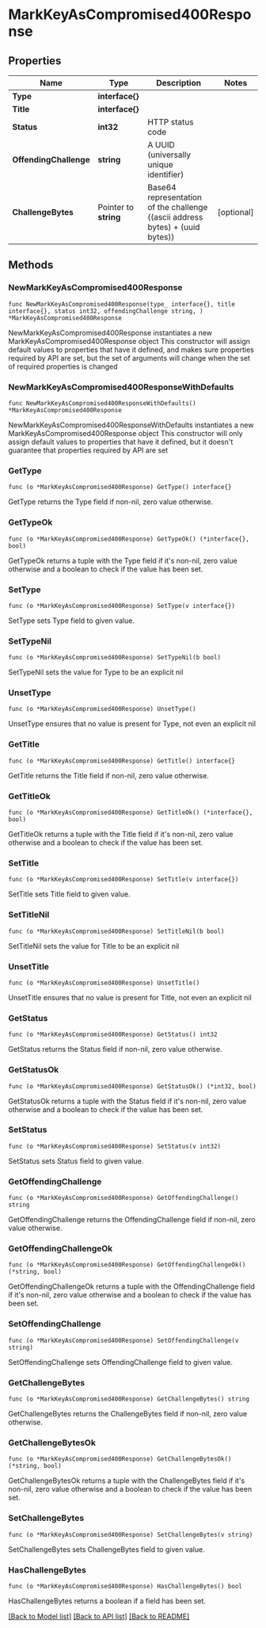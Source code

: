 # MarkKeyAsCompromised400Response

## Properties

Name | Type | Description | Notes
------------ | ------------- | ------------- | -------------
**Type** | **interface{}** |  | 
**Title** | **interface{}** |  | 
**Status** | **int32** | HTTP status code | 
**OffendingChallenge** | **string** | A UUID (universally unique identifier) | 
**ChallengeBytes** | Pointer to **string** | Base64 representation of the challenge ((ascii address bytes) + (uuid bytes)) | [optional] 

## Methods

### NewMarkKeyAsCompromised400Response

`func NewMarkKeyAsCompromised400Response(type_ interface{}, title interface{}, status int32, offendingChallenge string, ) *MarkKeyAsCompromised400Response`

NewMarkKeyAsCompromised400Response instantiates a new MarkKeyAsCompromised400Response object
This constructor will assign default values to properties that have it defined,
and makes sure properties required by API are set, but the set of arguments
will change when the set of required properties is changed

### NewMarkKeyAsCompromised400ResponseWithDefaults

`func NewMarkKeyAsCompromised400ResponseWithDefaults() *MarkKeyAsCompromised400Response`

NewMarkKeyAsCompromised400ResponseWithDefaults instantiates a new MarkKeyAsCompromised400Response object
This constructor will only assign default values to properties that have it defined,
but it doesn't guarantee that properties required by API are set

### GetType

`func (o *MarkKeyAsCompromised400Response) GetType() interface{}`

GetType returns the Type field if non-nil, zero value otherwise.

### GetTypeOk

`func (o *MarkKeyAsCompromised400Response) GetTypeOk() (*interface{}, bool)`

GetTypeOk returns a tuple with the Type field if it's non-nil, zero value otherwise
and a boolean to check if the value has been set.

### SetType

`func (o *MarkKeyAsCompromised400Response) SetType(v interface{})`

SetType sets Type field to given value.


### SetTypeNil

`func (o *MarkKeyAsCompromised400Response) SetTypeNil(b bool)`

 SetTypeNil sets the value for Type to be an explicit nil

### UnsetType
`func (o *MarkKeyAsCompromised400Response) UnsetType()`

UnsetType ensures that no value is present for Type, not even an explicit nil
### GetTitle

`func (o *MarkKeyAsCompromised400Response) GetTitle() interface{}`

GetTitle returns the Title field if non-nil, zero value otherwise.

### GetTitleOk

`func (o *MarkKeyAsCompromised400Response) GetTitleOk() (*interface{}, bool)`

GetTitleOk returns a tuple with the Title field if it's non-nil, zero value otherwise
and a boolean to check if the value has been set.

### SetTitle

`func (o *MarkKeyAsCompromised400Response) SetTitle(v interface{})`

SetTitle sets Title field to given value.


### SetTitleNil

`func (o *MarkKeyAsCompromised400Response) SetTitleNil(b bool)`

 SetTitleNil sets the value for Title to be an explicit nil

### UnsetTitle
`func (o *MarkKeyAsCompromised400Response) UnsetTitle()`

UnsetTitle ensures that no value is present for Title, not even an explicit nil
### GetStatus

`func (o *MarkKeyAsCompromised400Response) GetStatus() int32`

GetStatus returns the Status field if non-nil, zero value otherwise.

### GetStatusOk

`func (o *MarkKeyAsCompromised400Response) GetStatusOk() (*int32, bool)`

GetStatusOk returns a tuple with the Status field if it's non-nil, zero value otherwise
and a boolean to check if the value has been set.

### SetStatus

`func (o *MarkKeyAsCompromised400Response) SetStatus(v int32)`

SetStatus sets Status field to given value.


### GetOffendingChallenge

`func (o *MarkKeyAsCompromised400Response) GetOffendingChallenge() string`

GetOffendingChallenge returns the OffendingChallenge field if non-nil, zero value otherwise.

### GetOffendingChallengeOk

`func (o *MarkKeyAsCompromised400Response) GetOffendingChallengeOk() (*string, bool)`

GetOffendingChallengeOk returns a tuple with the OffendingChallenge field if it's non-nil, zero value otherwise
and a boolean to check if the value has been set.

### SetOffendingChallenge

`func (o *MarkKeyAsCompromised400Response) SetOffendingChallenge(v string)`

SetOffendingChallenge sets OffendingChallenge field to given value.


### GetChallengeBytes

`func (o *MarkKeyAsCompromised400Response) GetChallengeBytes() string`

GetChallengeBytes returns the ChallengeBytes field if non-nil, zero value otherwise.

### GetChallengeBytesOk

`func (o *MarkKeyAsCompromised400Response) GetChallengeBytesOk() (*string, bool)`

GetChallengeBytesOk returns a tuple with the ChallengeBytes field if it's non-nil, zero value otherwise
and a boolean to check if the value has been set.

### SetChallengeBytes

`func (o *MarkKeyAsCompromised400Response) SetChallengeBytes(v string)`

SetChallengeBytes sets ChallengeBytes field to given value.

### HasChallengeBytes

`func (o *MarkKeyAsCompromised400Response) HasChallengeBytes() bool`

HasChallengeBytes returns a boolean if a field has been set.


[[Back to Model list]](../README.md#documentation-for-models) [[Back to API list]](../README.md#documentation-for-api-endpoints) [[Back to README]](../README.md)


